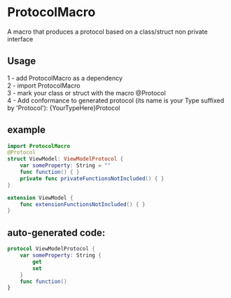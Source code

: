 # ProtocolMacro
A macro that produces a protocol based on a class/struct non private interface

## Usage
 1 - add ProtocolMacro as a dependency  
 2 - import ProtocolMacro  
 3 - mark your class or struct with the macro @Protocol  
 4 - Add conformance to generated protocol (its name is your Type suffixed by 'Protocol'): {YourTypeHere}Protocol  

## example
```swift
import ProtocolMacro
@Protocol
struct ViewModel: ViewModelProtocol {
    var someProperty: String = ""
    func function() { }
    private func privateFunctionsNotIncluded() { }
}

extension ViewModel {
    func extensionFunctionsNotIncluded() { }
}
```

## auto-generated code: 
```swift
protocol ViewModelProtocol {
    var someProperty: String {
        get
        set
    }
    func function()
}
```
